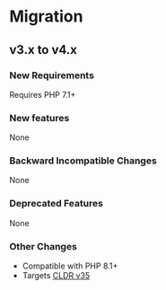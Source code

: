 # Migration

## v3.x to v4.x

### New Requirements

Requires PHP 7.1+

### New features

None

### Backward Incompatible Changes

None

### Deprecated Features

None

### Other Changes

- Compatible with PHP 8.1+
- Targets [CLDR v35](http://cldr.unicode.org/index/downloads/cldr-35)

